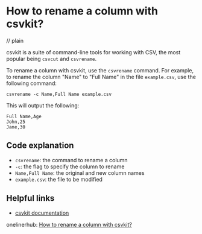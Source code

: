 # How to rename a column with csvkit?
// plain

csvkit is a suite of command-line tools for working with CSV, the most popular being `csvcut` and `csvrename`.

To rename a column with csvkit, use the `csvrename` command. For example, to rename the column "Name" to "Full Name" in the file `example.csv`, use the following command:

```
csvrename -c Name,Full Name example.csv
```

This will output the following:

```
Full Name,Age
John,25
Jane,30
```

## Code explanation


- `csvrename`: the command to rename a column
- `-c`: the flag to specify the column to rename
- `Name,Full Name`: the original and new column names
- `example.csv`: the file to be modified

## Helpful links

- [csvkit documentation](https://csvkit.readthedocs.io/en/latest/)

onelinerhub: [How to rename a column with csvkit?](https://onelinerhub.com/csvkit/how-to-rename-a-column-with-csvkit)